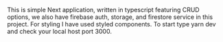 This is simple Next application, written in typescript featuring CRUD options, we also have firebase auth, storage, and firestore service in this project.
For styling I have used styled components.
To start type yarn dev and check your local host port 3000.
